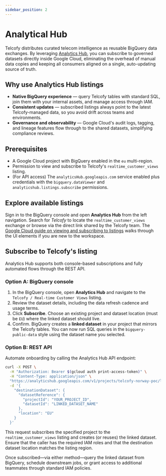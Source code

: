 ```yaml
---
sidebar_position: 2
---
```


# Analytical Hub

Telcofy distributes curated telecom intelligence as reusable BigQuery data exchanges. By leveraging [Analytics Hub](https://cloud.google.com/bigquery/docs/analytics-hub-introduction), you can subscribe to governed datasets directly inside Google Cloud, eliminating the overhead of manual data copies and keeping all consumers aligned on a single, auto-updating source of truth.

## Why use Analytics Hub listings

- **Native BigQuery experience** — query Telcofy tables with standard SQL, join them with your internal assets, and manage access through IAM.
- **Consistent updates** — subscribed listings always point to the latest Telcofy-managed data, so you avoid drift across teams and environments.
- **Governance and observability** — Google Cloud's audit logs, tagging, and lineage features flow through to the shared datasets, simplifying compliance reviews.

## Prerequisites

- A Google Cloud project with BigQuery enabled in the `eu` multi-region.
- Permission to view and subscribe to Telcofy's `realtime_customer_views` listing.
- (For API access) The `analyticsHub.googleapis.com` service enabled plus credentials with the `bigquery.dataViewer` and `analyticshub.listings.subscribe` permissions.

## Explore available listings

Sign in to the BigQuery console and open **Analytics Hub** from the left navigation. Search for *Telcofy* to locate the `realtime_customer_views` exchange or browse via the direct link shared by the Telcofy team. The [Google Cloud guide on viewing and subscribing to listings](https://cloud.google.com/bigquery/docs/analytics-hub-view-subscribe-listings#subscribe-listings) walks through the UI elements if you are new to the workspace.

## Subscribe to Telcofy's listing

Analytics Hub supports both console-based subscriptions and fully automated flows through the REST API.

### Option A: BigQuery console

1. In the BigQuery console, open **Analytics Hub** and navigate to the `Telcofy / Real-time Customer Views` listing.
2. Review the dataset details, including the data refresh cadence and usage terms.
3. Click **Subscribe**. Choose an existing project and dataset location (must be `EU`) where the linked dataset should live.
4. Confirm. BigQuery creates a **linked dataset** in your project that mirrors the Telcofy tables. You can now run SQL queries in the `bigquery-public-data` style using the dataset name you selected.

### Option B: REST API

Automate onboarding by calling the Analytics Hub API endpoint:

```bash
curl -X POST \
  -H "Authorization: Bearer $(gcloud auth print-access-token)" \
  -H "Content-Type: application/json" \
  "https://analyticshub.googleapis.com/v1/projects/telcofy-norway-poc/locations/eu/dataExchanges/realtime_customer_views/listings/realtime_customer_views_19a0c4cec2a:subscribe" \
  -d '{
    "destinationDataset": {
      "datasetReference": {
        "projectId": "YOUR_PROJECT_ID",
        "datasetId": "LINKED_DATASET_NAME"
      },
      "location": "EU"
    }
  }'
```

This request subscribes the specified project to the `realtime_customer_views` listing and creates (or reuses) the linked dataset. Ensure that the caller has the required IAM roles and that the destination dataset location matches the listing region.

Once subscribed—via either method—query the linked dataset from BigQuery, schedule downstream jobs, or grant access to additional teammates through standard IAM policies.
